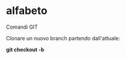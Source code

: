 # alfabeto

Comandi GIT

Clonare un nuovo branch partendo dall'attuale:

**git checkout -b <nomebranch>**

